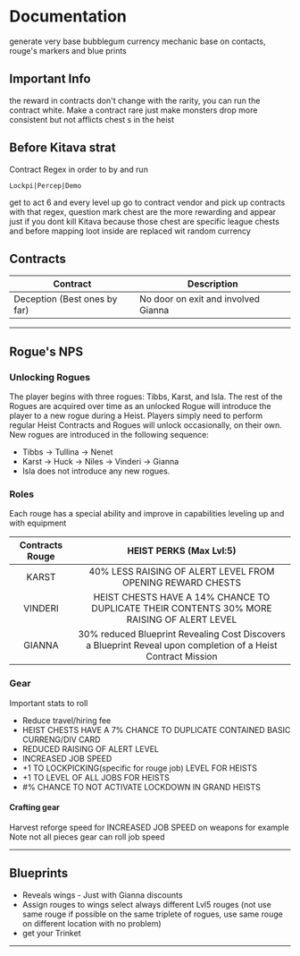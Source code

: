 # Documentation

generate very base bubblegum currency
mechanic base on contacts, rouge's markers and blue prints

## Important Info

the reward in contracts don't change with the rarity, you can run the contract white. Make a contract rare just make monsters drop more consistent but not afflicts chest s in the heist

## Before Kitava strat

Contract Regex in order to by and run

```
Lockpi|Percep|Demo
```

get to act 6 and every level up go to contract vendor and pick up contracts with that regex, question mark chest are the more rewarding and appear just if you dont kill Kitava because those chest are specific league chests and before mapping loot inside are replaced wit random currency

## Contracts

| Contract                     | Description                         |
| ---------------------------- | ----------------------------------- |
| Deception (Best ones by far) | No door on exit and involved Gianna |

---

## Rogue's NPS

### Unlocking Rogues

The player begins with three rogues: Tibbs, Karst, and Isla. The rest of the Rogues are acquired over time as an unlocked Rogue will introduce the player to a new rogue during a Heist. Players simply need to perform regular Heist Contracts and Rogues will unlock occasionally, on their own. New rogues are introduced in the following sequence:

- Tibbs → Tullina → Nenet
- Karst → Huck → Niles → Vinderi → Gianna
- Isla does not introduce any new rogues.

### Roles

Each rouge has a special ability and improve in capabilities leveling up and with equipment

| Contracts Rouge |                                            HEIST PERKS (Max Lvl:5)                                            |
| :-------------: | :-----------------------------------------------------------------------------------------------------------: |
|      KARST      |                          40% LESS RAISING OF ALERT LEVEL FROM OPENING REWARD CHESTS                           |
|     VINDERI     |          HEIST CHESTS HAVE A 14% CHANCE TO DUPLICATE THEIR CONTENTS 30% MORE RAISING OF ALERT LEVEL           |
|     GIANNA      | 30% reduced Blueprint Revealing Cost Discovers a Blueprint Reveal upon completion of a Heist Contract Mission |

### Gear

Important stats to roll

- Reduce travel/hiring fee
- HEIST CHESTS HAVE A 7% CHANCE TO DUPLICATE CONTAINED BASIC CURRENG/DIV CARD
- REDUCED RAISING OF ALERT LEVEL
- INCREASED JOB SPEED
- +1 TO LOCKPICKING(specific for rouge job) LEVEL FOR HEISTS
- +1 TO LEVEL OF ALL JOBS FOR HEISTS
- #% CHANCE TO NOT ACTIVATE LOCKDOWN IN GRAND HEISTS

#### Crafting gear

Harvest reforge speed for INCREASED JOB SPEED on weapons for example
Note not all pieces gear can roll job speed

---

## Blueprints

- Reveals wings - Just with Gianna discounts
- Assign rouges to wings select always different Lvl5 rouges (not use same rouge if possible on the same triplete of rogues, use same rouge on different location with no problem)
- get your Trinket

---

